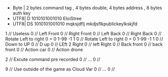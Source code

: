 - Byte | 2 bytes command tag , 4 bytes double, 4 bytes address , 8 bytes auth key
- UTF8| D 1010101001010 EloiStree
- UTF8| DS 1010101001010 mqksjdflj mkdjsflkpublickeylkskjfd

1 // Useless 
0 // Left Front
0 // Right Front
0 // Left Back
0 // Right Back
0 // Rotate Left to right 0 = 0 1-99  -1  1
0 // Rotate Left to right 0 = 0 1-99  -1  1
0 // Down to UP
0 // D up
0 // LEft 2 Right 
0 // left Right
0 // Back front 
0 // back front
0 // Action car
0 // Action drone


2 // Excute command pre recorded 
0 //
...
0 //


9 // Use outside of the game as Cloud Var
0 //
...
0 //
